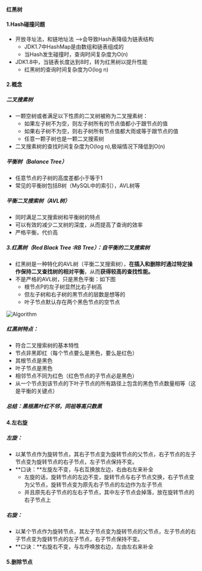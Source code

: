 #### 红黑树

#### 1.Hash碰撞问题

- 开放寻址法，和链地址法 —>会导致Hash表降级为链表结构
  - JDK1.7中HashMap是由数组和链表组成的
  - 当Hash发生碰撞时，查询时间复杂度为O(n)
- JDK1.8中，当链表长度达到8时，转为红黑树以提升性能
  - 红黑树的查询时间复杂度为O(log n)

#### 2.概念

##### 二叉搜素树

- 一颗空树或者满足以下性质的二叉树被称为二叉搜素树：
  - 如果左子树不为空，则左子树所有的节点值都小于跟节点的值
  - 如果右子树不为空，则右子树所有节点值都大雨或等于跟节点的值
  - 任意一颗子树也是一颗二叉搜索树
- 二叉搜素树的查找时间复杂度为O(log n),极端情况下降低到O(n)

##### 平衡树（Balance Tree）

- 任意节点的子树的高度差都小于等于1
- 常见的平衡树包括B树（MySQL中的索引），AVL树等

##### 平衡二叉搜索树（AVL树）

- 同时满足二叉搜索树和平衡树的特点
- 可以有效的减少二叉树的深度，从而提高了查询的效率
- 严格平衡，代价高

##### 3.红黑树（Red Black Tree :RB Tree）：自平衡的二叉搜索树

- 红黑树是一种特化的AVL树（平衡二叉搜索树），**在插入和删除时通过特定操作保持二叉查找树的相对平衡**，从而**获得较高的查找性能。**
- 不是严格的AVL树，只是黑色平衡：如下图
  - 根节点P的左子树显然比右子树高
  - 但左子树和右子树的黑节点的层数是想等的
  - 叶子节点默认存在两个黑色节点的空节点

![Algorithm](/Users/zhuzhonghua036/study1/github/ks_tree/algorithm/src/main/java/com/timmy/lgsf/_06complex_scene/_06red_black_tree/res/Algorithm.png)

##### 红黑树特点：

- 符合二叉搜索树的基本特性
- 节点非黑即红（每个节点要么是黑色，要么是红色）
- 其根节点是黑色
- 叶子节点是黑色
- 相邻节点不同为红色（红色节点的子节点必是黑色）
- 从一个节点到该节点的下叶子节点的所有路径上包含的黑色节点数量相等（这是平衡的关键点）

##### 总结：黑根黑叶红不邻，同祖等高只数黑

#### 4.左右旋

##### 左旋：

- 以某节点作为旋转节点，其右子节点变为旋转节点的父节点，右子节点的左子节点变为旋转节点的右子节点，左子节点保持不变。
- **口诀：**左旋左不变，与右互换放左边，右由右左来补全
  - 左旋的话，旋转节点的左边不变，旋转节点与右子节点交换，右子节点变为父节点，旋转节点变为原先右子节点的左边作为左子节点
  - 并且原先右子节点的左右子节点，其中左子节点会掉落，放在旋转节点的右子节点上

##### 右旋：

- 以某个节点作为旋转节点，其左子节点变为旋转节点的父节点，左子节点的右子节点变为旋转节点的左子节点，右子节点保持不变。
- **口诀：**右旋右不变，与左呼唤放右边，左由左右来补全

#### 5.删除节点



























